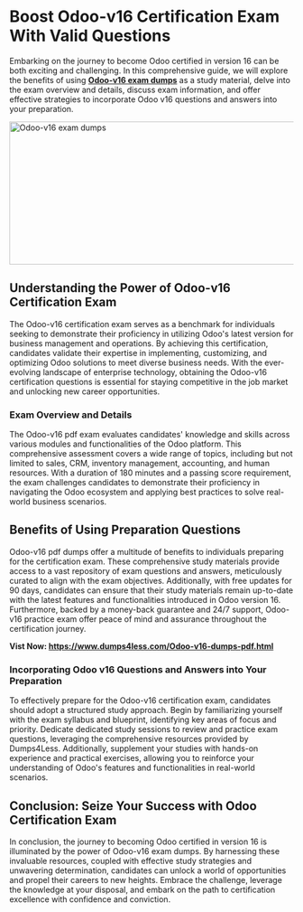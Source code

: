 <h1><strong>Boost Odoo-v16 Certification Exam With Valid&nbsp;Questions</strong></h1>
<p>Embarking on the journey to become Odoo certified in version 16 can be both exciting and challenging. In this comprehensive guide, we will explore the benefits of using <a href="https://www.dumps4less.com/Odoo-v16-dumps-pdf.html"><strong>Odoo-v16 exam dumps</strong></a> as a study material, delve into the exam overview and details, discuss exam information, and offer effective strategies to incorporate Odoo v16 questions and answers into your preparation.</p>
<p><a href="https://www.dumps4less.com/Odoo-v16-dumps-pdf.html"><img src="https://i.ibb.co/X5n2HkL/image.png" alt="Odoo-v16 exam dumps" width="760" height="253" /></a></p>
<h2><strong>Understanding the Power of Odoo-v16 Certification Exam</strong></h2>
<p>The Odoo-v16 certification exam serves as a benchmark for individuals seeking to demonstrate their proficiency in utilizing Odoo's latest version for business management and operations. By achieving this certification, candidates validate their expertise in implementing, customizing, and optimizing Odoo solutions to meet diverse business needs. With the ever-evolving landscape of enterprise technology, obtaining the Odoo-v16 certification questions is essential for staying competitive in the job market and unlocking new career opportunities.</p>
<h3><strong>Exam Overview and Details</strong></h3>
<p>The Odoo-v16&nbsp;pdf exam evaluates candidates' knowledge and skills across various modules and functionalities of the Odoo platform. This comprehensive assessment covers a wide range of topics, including but not limited to sales, CRM, inventory management, accounting, and human resources. With a duration of 180 minutes and a passing score requirement, the exam challenges candidates to demonstrate their proficiency in navigating the Odoo ecosystem and applying best practices to solve real-world business scenarios.</p>
<h2><strong>Benefits of Using&nbsp;Preparation Questions</strong></h2>
<p>Odoo-v16 pdf dumps offer a multitude of benefits to individuals preparing for the certification exam. These comprehensive study materials provide access to a vast repository of exam questions and answers, meticulously curated to align with the exam objectives. Additionally, with free updates for 90 days, candidates can ensure that their study materials remain up-to-date with the latest features and functionalities introduced in Odoo version 16. Furthermore, backed by a money-back guarantee and 24/7 support, Odoo-v16 practice exam offer peace of mind and assurance throughout the certification journey.</p>
<p><strong>Vist Now: <a href="https://www.dumps4less.com/Odoo-v16-dumps-pdf.html">https://www.dumps4less.com/Odoo-v16-dumps-pdf.html</a></strong></p>
<h3><strong>Incorporating Odoo v16 Questions and Answers into Your Preparation</strong></h3>
<p>To effectively prepare for the Odoo-v16 certification exam, candidates should adopt a structured study approach. Begin by familiarizing yourself with the exam syllabus and blueprint, identifying key areas of focus and priority. Dedicate dedicated study sessions to review and practice exam questions, leveraging the comprehensive resources provided by Dumps4Less. Additionally, supplement your studies with hands-on experience and practical exercises, allowing you to reinforce your understanding of Odoo's features and functionalities in real-world scenarios.</p>
<h2><strong>Conclusion: Seize Your Success with Odoo Certification Exam</strong></h2>
<p>In conclusion, the journey to becoming Odoo certified in version 16 is illuminated by the power of Odoo-v16 exam dumps. By harnessing these invaluable resources, coupled with effective study strategies and unwavering determination, candidates can unlock a world of opportunities and propel their careers to new heights. Embrace the challenge, leverage the knowledge at your disposal, and embark on the path to certification excellence with confidence and conviction.</p>
